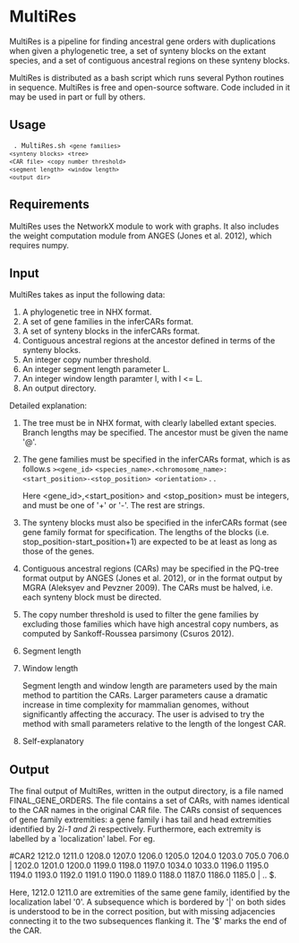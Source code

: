 # MultiRes

MultiRes is a pipeline for finding ancestral gene orders with duplications when
given a phylogenetic tree, a set of synteny blocks on the extant species, and a
set of contiguous ancestral regions on these synteny blocks.

MultiRes is distributed as a bash script which runs several Python routines in
sequence. MultiRes is free and open-source software. Code included in it may be
used in part or full by others.

## Usage
<code> . MultiRes.sh `<gene families>` `<synteny blocks>` `<tree>` 
              `<CAR file>` `<copy number threshold>` 
              `<segment length>` `<window length>` `<output dir>`
</code>

## Requirements
MultiRes uses the NetworkX module to work with graphs. It also includes the
weight computation module from ANGES (Jones et al. 2012), which requires numpy.


## Input
MultiRes takes as input the following data:
<ol>
<li> A phylogenetic tree in NHX format.</li>
<li> A set of gene families in the inferCARs format.</li>
<li> A set of synteny blocks in the inferCARs format.</li>
<li> Contiguous ancestral regions at the ancestor defined in terms of the
     synteny blocks.</li>
<li> An integer copy number threshold.</li>
<li> An integer segment length parameter L.</li>
<li> An integer window length paramter l, with l <= L.</li>
<li> An output directory.</li>
</ol>

Detailed explanation:
1. The tree must be in NHX format, with clearly labelled extant species. Branch
   lengths may be specified.  The ancestor must be given the name '@'.

2. The gene families must be specified in the inferCARs format, which is as
   follow.s
   `><gene_id>`
   `<species_name>.<chromosome_name>:<start_position>-<stop_position> <orientation>`
   .
   .
     
    Here <gene_id>,<start_position> and <stop_position>  must be integers, and
    <orientation> must be one of '+' or '-'. The rest are strings.

3. The synteny blocks must also be specified in the inferCARs format (see gene
   family format for specification.  The lengths of the blocks (i.e.
   stop_position-start_position+1) are expected to be at least as long as those
   of the genes. 

4. Contiguous ancestral regions (CARs) may be specified in the PQ-tree format
   output by ANGES (Jones et al. 2012), or in the format output by MGRA
   (Aleksyev and Pevzner 2009). The CARs must be halved, i.e. each synteny block
   must be directed.

5. The copy number threshold is used to filter the gene families by excluding 
   those families which have high ancestral copy numbers, as computed by 
   Sankoff-Roussea parsimony (Csuros 2012).

6. Segment length
7. Window length

   Segment length and window length are parameters used by the main method to
   partition the CARs. Larger parameters cause a dramatic increase in time
   complexity for mammalian genomes, without significantly affecting the
   accuracy. The user is advised to try the method with small parameters
   relative to the length of the longest CAR. 

8. Self-explanatory


## Output
The final output of MultiRes, written in the output directory, is a file named
FINAL_GENE_ORDERS. The file contains a set of CARs, with names identical to the
CAR names in the original CAR file. The CARs consist of sequences of gene family
extremities: a gene family i has tail and head extremities identified by 2*i-1
and 2*i respectively. Furthermore, each extremity is labelled by a
`localization' label. For eg. 

\#CAR2
1212.0 1211.0 1208.0 1207.0 1206.0 1205.0 1204.0 1203.0 705.0 706.0 | 1202.0
1201.0 1200.0 1199.0 1198.0 1197.0 1034.0 1033.0 1196.0 1195.0 1194.0 1193.0
1192.0 1191.0 1190.0 1189.0 1188.0 1187.0 1186.0 1185.0 | .. $.

Here, 1212.0 1211.0 are extremities of the same gene family, identified by the
localization label '0'. A subsequence which is bordered by '|' on both sides is
understood to be in the correct position, but with missing adjacencies
connecting it to the two subsequences flanking it. The '$' marks the end of the
CAR.
